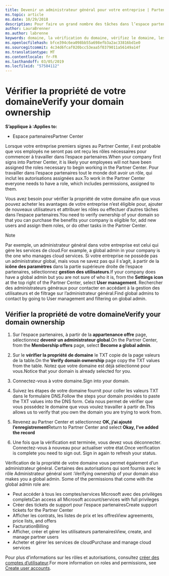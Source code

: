 ```yaml
---
title: Devenir un administrateur général pour votre entreprise | Partenaires
ms.topic: article
ms.date: 10/29/2018
description: Pour faire un grand nombre des tâches dans l’espace partenaires, vous devez d’abord vérifier la propriété de votre domaine. De nombreuses tâches dans l’espace partenaires nécessitent un administrateur général. Si votre entreprise ne dispose pas encore un, vous pouvez devenir un.
author: LauraBrenner
ms.author: labrenne
keywords: domaine, la vérification du domaine, vérifiez le domaine, les administrateur général, les rôles d’utilisateur, les autorisations
ms.openlocfilehash: bfce394c6ea098bb55a698efb3a2ac33816bd1e0
ms.sourcegitcommit: 4c34d6fcaf020bcc53eaa5f0379011a56149a14f
ms.translationtype: MT
ms.contentlocale: fr-FR
ms.lasthandoff: 03/05/2019
ms.locfileid: "57584112"
---
```

# <a name="verify-your-domain-ownership"></a><span data-ttu-id="68417-105">Vérifier la propriété de votre domaine</span><span class="sxs-lookup"><span data-stu-id="68417-105">Verify your domain ownership</span></span>

<span data-ttu-id="68417-106">**S’applique à :**</span><span class="sxs-lookup"><span data-stu-id="68417-106">**Applies to:**</span></span>

- <span data-ttu-id="68417-107">Espace partenaires</span><span class="sxs-lookup"><span data-stu-id="68417-107">Partner Center</span></span>

<span data-ttu-id="68417-108">Lorsque votre entreprise premiers signes au Partner Center, il est probable que vos employés ne seront pas ont reçu les rôles nécessaires pour commencer à travailler dans l’espace partenaires.</span><span class="sxs-lookup"><span data-stu-id="68417-108">When your company first signs into Partner Center, it is likely your employees will not have been assigned the roles necessary to begin working in the Partner Center.</span></span> <span data-ttu-id="68417-109">Pour travailler dans l’espace partenaires tout le monde doit avoir un rôle, qui inclut les autorisations assignées aux.</span><span class="sxs-lookup"><span data-stu-id="68417-109">To work in the Partner Center everyone needs to have a role, which includes permissions, assigned to them.</span></span>  

<span data-ttu-id="68417-110">Vous avez besoin pour vérifier la propriété de votre domaine afin que vous pouvez acheter les avantages de votre entreprise n’est éligible pour, ajouter de nouveaux utilisateurs et attribuer les rôles ou effectuer d’autres tâches dans l’espace partenaires.</span><span class="sxs-lookup"><span data-stu-id="68417-110">You need to verify ownership of your domain so that you can purchase the benefits your company is eligible for, add new users and assign them roles, or do other tasks in the Partner Center.</span></span> 

>[!Note]
><span data-ttu-id="68417-111">Par exemple, un administrateur général dans votre entreprise est celui qui gère les services de cloud.</span><span class="sxs-lookup"><span data-stu-id="68417-111">For example, a global admin in your company is the one who manages cloud services.</span></span> <span data-ttu-id="68417-112">Si votre entreprise ne possède pas un administrateur global, mais vous ne savez pas qui il s’agit, à partir de la **icône des paramètres** dans la partie supérieure droite de l’espace partenaires, sélectionnez **gestion des utilisateurs**.</span><span class="sxs-lookup"><span data-stu-id="68417-112">If your company does have a global admin but you are not sure of who it is, from the **Settings icon** at the top right of the Partner Center, select **User management**.</span></span> <span data-ttu-id="68417-113">Rechercher des administrateurs généraux pour contacter en accédant à la gestion des utilisateurs et de filtrage sur l’administrateur général.</span><span class="sxs-lookup"><span data-stu-id="68417-113">Find global admins to contact by going to User management and filtering on global admin.</span></span>

## <a name="verify-your-domain-ownership"></a><span data-ttu-id="68417-114">Vérifier la propriété de votre domaine</span><span class="sxs-lookup"><span data-stu-id="68417-114">Verify your domain ownership</span></span>

1. <span data-ttu-id="68417-115">Sur l’espace partenaires, à partir de la **appartenance offre** page, sélectionnez **devenir un administrateur global**.</span><span class="sxs-lookup"><span data-stu-id="68417-115">On the Partner Center, from the **Membership offers** page, select **Become a global admin**.</span></span> 

2. <span data-ttu-id="68417-116">Sur le **vérifier la propriété de domaine** le TXT copie de la page valeurs de la table.</span><span class="sxs-lookup"><span data-stu-id="68417-116">On the **Verify domain ownership** page copy the TXT values from the table.</span></span> <span data-ttu-id="68417-117">Notez que votre domaine est déjà sélectionné pour vous.</span><span class="sxs-lookup"><span data-stu-id="68417-117">Notice that your domain is already selected for you.</span></span>

3. <span data-ttu-id="68417-118">Connectez-vous à votre domaine.</span><span class="sxs-lookup"><span data-stu-id="68417-118">Sign into your domain.</span></span> 

4. <span data-ttu-id="68417-119">Suivez les étapes de votre domaine fournit pour coller les valeurs TXT dans le formulaire DNS.</span><span class="sxs-lookup"><span data-stu-id="68417-119">Follow the steps your domain provides to paste the TXT values into the DNS form.</span></span>  <span data-ttu-id="68417-120">Cela nous permet de vérifier que vous possédez le domaine que vous voulez travailler à partir de.</span><span class="sxs-lookup"><span data-stu-id="68417-120">This allows us to verify that you own the domain you are trying to work from.</span></span>

5. <span data-ttu-id="68417-121">Revenez au Partner Center et sélectionnez **OK, j’ai ajouté l’enregistrement**</span><span class="sxs-lookup"><span data-stu-id="68417-121">Return to Partner Center and select **Okay, I’ve added the record**</span></span>

6. <span data-ttu-id="68417-122">Une fois que la vérification est terminée, vous devez vous déconnecter. Connectez-vous à nouveau pour actualiser votre état.</span><span class="sxs-lookup"><span data-stu-id="68417-122">Once verification is complete you need to sign out. Sign in again to refresh your status.</span></span> 

<span data-ttu-id="68417-123">Vérification de la propriété de votre domaine vous permet également d’un administrateur général. Certaines des autorisations qui sont fournis avec le rôle Administrateur général sont :</span><span class="sxs-lookup"><span data-stu-id="68417-123">Verifying ownership of your domain also makes you a global admin. Some of the permissions that come with the global admin role are:</span></span>

- <span data-ttu-id="68417-124">Peut accéder à tous les comptes/services Microsoft avec des privilèges complets</span><span class="sxs-lookup"><span data-stu-id="68417-124">Can access all Microsoft account/services with full privileges</span></span> 
- <span data-ttu-id="68417-125">Créer des tickets de support pour l’espace partenaires</span><span class="sxs-lookup"><span data-stu-id="68417-125">Create support tickets for the Partner Center</span></span>
- <span data-ttu-id="68417-126">Afficher les contrats, les listes de prix et les offres</span><span class="sxs-lookup"><span data-stu-id="68417-126">View agreements, price lists, and offers</span></span>
- <span data-ttu-id="68417-127">Facturation</span><span class="sxs-lookup"><span data-stu-id="68417-127">Billing</span></span>
- <span data-ttu-id="68417-128">Afficher, créer et gérer les utilisateurs partenaires</span><span class="sxs-lookup"><span data-stu-id="68417-128">View, create, and manage partner users</span></span>
- <span data-ttu-id="68417-129">Acheter et gérer les services de cloud</span><span class="sxs-lookup"><span data-stu-id="68417-129">Purchase and manage cloud services</span></span>

<span data-ttu-id="68417-130">Pour plus d’informations sur les rôles et autorisations, consultez [créer des comptes d’utilisateur](create-user-accounts-and-set-permissions.md).</span><span class="sxs-lookup"><span data-stu-id="68417-130">For more information on roles and permissions, see [Create user accounts](create-user-accounts-and-set-permissions.md).</span></span> 